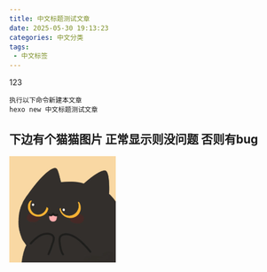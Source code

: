 ```yaml
---
title: 中文标题测试文章
date: 2025-05-30 19:13:23
categories: 中文分类
tags: 
 - 中文标签
---
```

123
<!-- more -->
<!-- truncate -->
```
执行以下命令新建本文章
hexo new 中文标题测试文章

```

## 下边有个猫猫图片 正常显示则没问题 否则有bug

![web-app-manifest-192x192](2025-05-30-中文标题测试文章/web-app-manifest-192x192.png)
